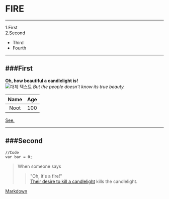 FIRE
==================
--------------
1.First  
2.Second  
  * Third  
  * Fourth  

----------

###First
------------------

**Oh, how beautiful a candlelight is!**  
![대체 텍스트](https://static-secure.guim.co.uk/sys-images/BOOKS/Pix/pictures/2012/1/6/1325851957240/Candlelight-007.jpg)
  *But the people doesn't know its true beauty.*

Name|Age
:--:|:-:
Noot|100

[See.](http://felcaustin.org/wp-content/uploads/candlelight.jpg)

----------

###Second
------------------
```
//Code  
var bar = 0;
```  

> When someone says
> > "Oh, it's a fire!"  
[Their desire to kill a candlelight][1] kills the candlelight.

[Markdown](http://stu04.el.koreatech.ac.kr/download.do?fileSeq=1&attachIdx=1464234256910_s4S6rp9L4I)



[1]:https://www.youtube.com/watch?v=ofXRbNu_J1M
